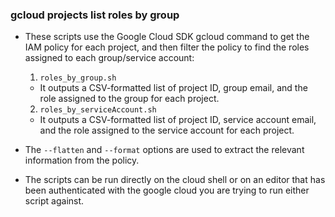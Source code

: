 ### gcloud projects list roles by group
- These scripts use the Google Cloud SDK gcloud command to get the IAM policy for each project, and then filter the policy to 
find the roles assigned to each group/service account:

  1. `roles_by_group.sh`
    - It outputs a CSV-formatted list of project ID, group email, and the role assigned to the group for each project.
    
  2. `roles_by_serviceAccount.sh`
    - It outputs a CSV-formatted list of project ID, service account email, and the role assigned to the service account for each project.
    
- The `--flatten` and `--format` options are used to extract the relevant information from the policy.
- The scripts can be run directly on the cloud shell or on an editor that has been authenticated with the google cloud 
you are trying to run either script against.

